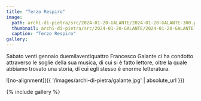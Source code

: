 ```yaml
---
title: "Terzo Respiro"
image:
  path: archi-di-pietra/src/2024-01-20-GALANTE/2024-01-20-GALANTE-300.png
  thumbnail: archi-di-pietra/src/2024-01-20-GALANTE/2024-01-20-GALANTE-72.png
  caption: "Terzo Respiro"
gallery:
---
```


Sabato venti gennaio duemilaventiquattro Francesco Galante ci ha condotto
attraverso le soglie della sua musica, di cui si è fatto lettore, oltre la
quale abbiamo trovato una storia, di cui egli stesso è enorme letteratura.

<!--more-->

![no-alignment]({{ '/images/archi-di-pietra/galante.jpg' | absolute_url }})

{% include gallery %}
